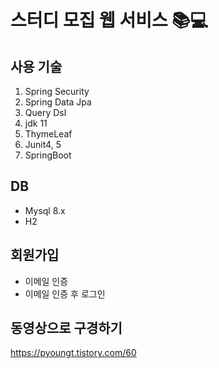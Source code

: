 # 스터디 모집 웹 서비스 📚💻 
## 사용 기술 
1. Spring Security 
2. Spring Data Jpa
3. Query Dsl
4. jdk 11
5. ThymeLeaf
6. Junit4, 5
7. SpringBoot 
## DB
- Mysql 8.x  
- H2
## 회원가입
- 이메일 인증
- 이메일 인증 후 로그인 
## 동영상으로 구경하기
https://pyoungt.tistory.com/60

